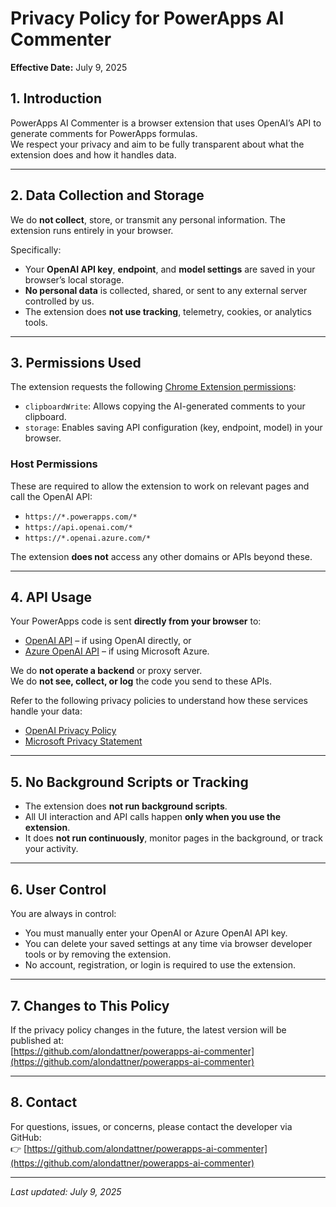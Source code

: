 # Privacy Policy for PowerApps AI Commenter

**Effective Date:** July 9, 2025

## 1. Introduction  
PowerApps AI Commenter is a browser extension that uses OpenAI’s API to generate comments for PowerApps formulas.  
We respect your privacy and aim to be fully transparent about what the extension does and how it handles data.

---

## 2. Data Collection and Storage  

We do **not collect**, store, or transmit any personal information. The extension runs entirely in your browser.

Specifically:
- Your **OpenAI API key**, **endpoint**, and **model settings** are saved in your browser’s local storage.
- **No personal data** is collected, shared, or sent to any external server controlled by us.
- The extension does **not use tracking**, telemetry, cookies, or analytics tools.

---

## 3. Permissions Used  

The extension requests the following [Chrome Extension permissions](https://developer.chrome.com/docs/extensions/mv3/declare_permissions/):
- `clipboardWrite`: Allows copying the AI-generated comments to your clipboard.
- `storage`: Enables saving API configuration (key, endpoint, model) in your browser.

### Host Permissions  
These are required to allow the extension to work on relevant pages and call the OpenAI API:
- `https://*.powerapps.com/*`
- `https://api.openai.com/*`
- `https://*.openai.azure.com/*`

The extension **does not** access any other domains or APIs beyond these.

---

## 4. API Usage  

Your PowerApps code is sent **directly from your browser** to:
- [OpenAI API](https://api.openai.com) – if using OpenAI directly, or
- [Azure OpenAI API](https://*.openai.azure.com) – if using Microsoft Azure.

We do **not operate a backend** or proxy server.  
We do **not see, collect, or log** the code you send to these APIs.

Refer to the following privacy policies to understand how these services handle your data:
- [OpenAI Privacy Policy](https://openai.com/policies/privacy-policy)
- [Microsoft Privacy Statement](https://privacy.microsoft.com)

---

## 5. No Background Scripts or Tracking  

- The extension does **not run background scripts**.
- All UI interaction and API calls happen **only when you use the extension**.
- It does **not run continuously**, monitor pages in the background, or track your activity.

---

## 6. User Control  

You are always in control:
- You must manually enter your OpenAI or Azure OpenAI API key.
- You can delete your saved settings at any time via browser developer tools or by removing the extension.
- No account, registration, or login is required to use the extension.

---

## 7. Changes to This Policy  

If the privacy policy changes in the future, the latest version will be published at:  
[https://github.com/alondattner/powerapps-ai-commenter](https://github.com/alondattner/powerapps-ai-commenter)

---

## 8. Contact  

For questions, issues, or concerns, please contact the developer via GitHub:  
👉 [https://github.com/alondattner/powerapps-ai-commenter](https://github.com/alondattner/powerapps-ai-commenter)

---

_Last updated: July 9, 2025_